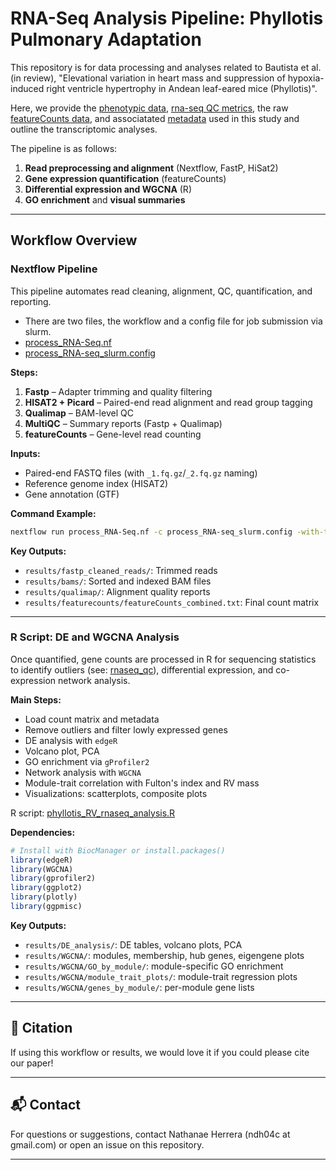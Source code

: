 # RNA-Seq Analysis Pipeline: Phyllotis Pulmonary Adaptation

This repository is for data processing and analyses related to Bautista et al. (in review), "Elevational variation in heart mass and suppression of hypoxia-induced right ventricle hypertrophy in Andean leaf-eared mice (Phyllotis)".

Here, we provide the [phenotypic data](Data/Bautista_etal_heartmassdata_upload.xlsx), [rna-seq QC metrics](Data/rnaseq_P.vaccarum_RV_QC_metrics_040325.csv), the raw [featureCounts data](Data/Pvac_readcounts_RV_CountMM.txt), and associatated [metadata](Data/vaccarum_RNAseq_RV_metadata.csv) used in this study and outline the transcriptomic analyses.

The pipeline is as follows:
1. **Read preprocessing and alignment** (Nextflow, FastP, HiSat2)
2. **Gene expression quantification** (featureCounts)
3. **Differential expression and WGCNA** (R)
4. **GO enrichment** and **visual summaries**

---

## Workflow Overview

### Nextflow Pipeline

This pipeline automates read cleaning, alignment, QC, quantification, and reporting.
- There are two files, the workflow and a config file for job submission via slurm.
- [process_RNA-Seq.nf](process_RNA-Seq.nf)
- [process_RNA-seq_slurm.config](process_RNA-seq_slurm.config)

**Steps:**
1. **Fastp** – Adapter trimming and quality filtering
2. **HISAT2 + Picard** – Paired-end read alignment and read group tagging
3. **Qualimap** – BAM-level QC
4. **MultiQC** – Summary reports (Fastp + Qualimap)
5. **featureCounts** – Gene-level read counting

**Inputs:**
- Paired-end FASTQ files (with `_1.fq.gz`/`_2.fq.gz` naming)
- Reference genome index (HISAT2)
- Gene annotation (GTF)

**Command Example:**
```bash
nextflow run process_RNA-Seq.nf -c process_RNA-seq_slurm.config -with-trace
```

**Key Outputs:**
- `results/fastp_cleaned_reads/`: Trimmed reads
- `results/bams/`: Sorted and indexed BAM files
- `results/qualimap/`: Alignment quality reports
- `results/featurecounts/featureCounts_combined.txt`: Final count matrix

---

### R Script: DE and WGCNA Analysis

Once quantified, gene counts are processed in R for sequencing statistics to identify outliers (see: [rnaseq_qc](pman_rnaseq_QC/pman_rnaseq_QC.R)), differential expression, and co-expression network analysis.

**Main Steps:**
- Load count matrix and metadata
- Remove outliers and filter lowly expressed genes
- DE analysis with `edgeR`
- Volcano plot, PCA
- GO enrichment via `gProfiler2`
- Network analysis with `WGCNA`
- Module-trait correlation with Fulton's index and RV mass
- Visualizations: scatterplots, composite plots

R script: [phyllotis_RV_rnaseq_analysis.R](phyllotis_RV_rnaseq_analyses.R)

**Dependencies:**
```r
# Install with BiocManager or install.packages()
library(edgeR)
library(WGCNA)
library(gprofiler2)
library(ggplot2)
library(plotly)
library(ggpmisc)
```

**Key Outputs:**
- `results/DE_analysis/`: DE tables, volcano plots, PCA
- `results/WGCNA/`: modules, membership, hub genes, eigengene plots
- `results/WGCNA/GO_by_module/`: module-specific GO enrichment
- `results/WGCNA/module_trait_plots/`: module-trait regression plots
- `results/WGCNA/genes_by_module/`: per-module gene lists

---
## 📖 Citation

If using this workflow or results, we would love it if you could please cite our paper!

---

## 📬 Contact

For questions or suggestions, contact Nathanae Herrera (ndh04c at gmail.com) or open an issue on this repository.

---
